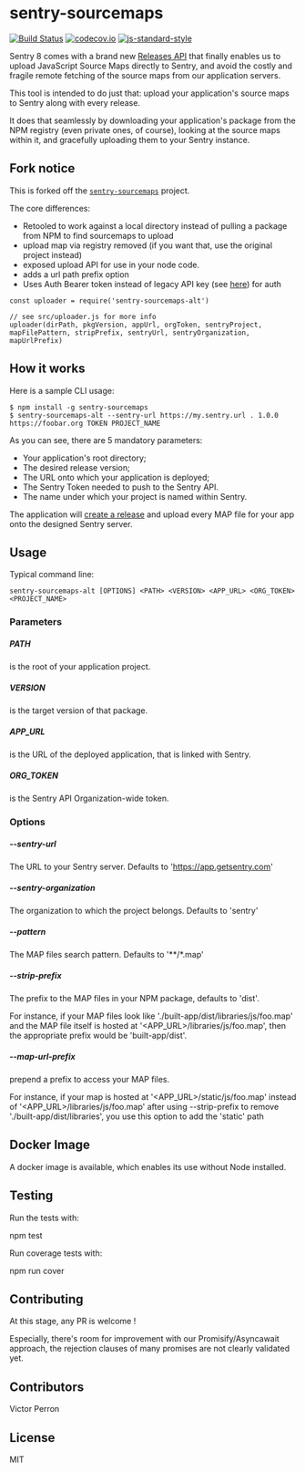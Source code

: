 # sentry-sourcemaps

[![Build Status](https://travis-ci.org/theogravity/sentry-sourcemaps-alt.svg?branch=master)](https://travis-ci.org/theogravity/sentry-sourcemaps-alt)
[![codecov.io](https://codecov.io/github/theogravity/sentry-sourcemaps-alt/coverage.svg?branch=master)](https://codecov.io/github/Polyconseil/sentry-sourcemaps-alt?branch=master)
[![js-standard-style](https://img.shields.io/badge/code%20style-standard-brightgreen.svg)](http://standardjs.com/)

Sentry 8 comes with a brand new [Releases API][release_api] that finally enables us to
upload JavaScript Source Maps directly to Sentry, and avoid the costly and fragile
remote fetching of the source maps from our application servers.

This tool is intended to do just that: upload your application's source maps to
Sentry along with every release.

It does that seamlessly by downloading your application's package from the NPM
registry (even private ones, of course), looking at the source maps within it,
and gracefully uploading them to your Sentry instance.

## Fork notice

This is forked off the [`sentry-sourcemaps`](https://github.com/Polyconseil/sentry-sourcemaps) project. 

The core differences:
 
* Retooled to work against a local directory instead of pulling a package from NPM to find sourcemaps to upload
* upload map via registry removed (if you want that, use the original project instead)
* exposed upload API for use in your node code.
* adds a url path prefix option
* Uses Auth Bearer token instead of legacy API key (see [here](https://docs.sentry.io/api/auth/)) for auth

```
const uploader = require('sentry-sourcemaps-alt')

// see src/uploader.js for more info
uploader(dirPath, pkgVersion, appUrl, orgToken, sentryProject, mapFilePattern, stripPrefix, sentryUrl, sentryOrganization, mapUrlPrefix)
```

## How it works

Here is a sample CLI usage:

    $ npm install -g sentry-sourcemaps
    $ sentry-sourcemaps-alt --sentry-url https://my.sentry.url . 1.0.0 https://foobar.org TOKEN PROJECT_NAME

As you can see, there are 5 mandatory parameters:

* Your application's root directory;
* The desired release version;
* The URL onto which your application is deployed;
* The Sentry Token needed to push to the Sentry API.
* The name under which your project is named within Sentry.

The application will [create a release][create_release] and upload every MAP file for your app onto
the designed Sentry server.

## Usage

Typical command line:

    sentry-sourcemaps-alt [OPTIONS] <PATH> <VERSION> <APP_URL> <ORG_TOKEN> <PROJECT_NAME>

### Parameters

##### PATH
 is the root of your application project.
##### VERSION
 is the target version of that package.
##### APP_URL
 is the URL of the deployed application, that is linked with Sentry.
##### ORG_TOKEN
 is the Sentry API Organization-wide token.

### Options

##### --sentry-url
The URL to your Sentry server. Defaults to 'https://app.getsentry.com'

##### --sentry-organization
The organization to which the project belongs. Defaults to 'sentry'

##### --pattern
The MAP files search pattern. Defaults to '**/*.map'

##### --strip-prefix

The prefix to the MAP files in your NPM package, defaults to 'dist'.

For instance, if your MAP files look like './built-app/dist/libraries/js/foo.map'
and the MAP file itself is hosted at '<APP_URL>/libraries/js/foo.map', then
the appropriate prefix would be 'built-app/dist'.

##### --map-url-prefix 

prepend a prefix to access your MAP files. 

For instance, if your map is hosted at '<APP_URL>/static/js/foo.map' instead of '<APP_URL>/libraries/js/foo.map'
after using --strip-prefix to remove './built-app/dist/libraries', you use this option to add the 'static' path

## Docker Image

A docker image is available, which enables its use without Node installed.

## Testing

Run the tests with:

  npm test

Run coverage tests with:

  npm run cover

## Contributing

At this stage, any PR is welcome !

Especially, there's room for improvement with our Promisify/Asyncawait approach,
the rejection clauses of many promises are not clearly validated yet.

## Contributors

Victor Perron


## License

MIT

[release_api]: https://docs.getsentry.com/hosted/clients/javascript/sourcemaps/#uploading-source-maps-to-sentry
[create_release]:https://docs.getsentry.com/hosted/api/releases/post-project-releases/
